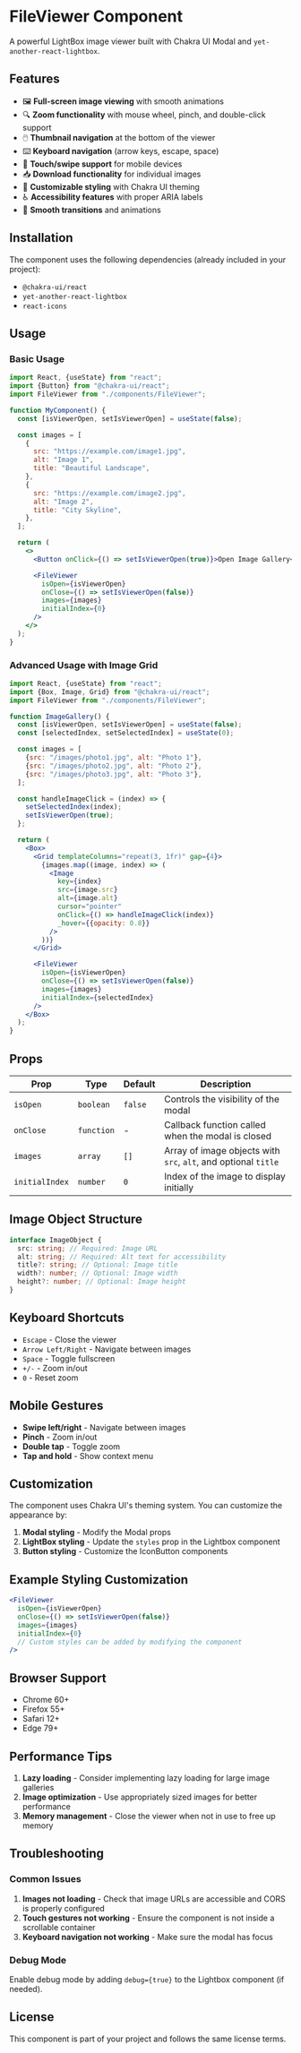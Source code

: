 # FileViewer Component

A powerful LightBox image viewer built with Chakra UI Modal and `yet-another-react-lightbox`.

## Features

- 🖼️ **Full-screen image viewing** with smooth animations
- 🔍 **Zoom functionality** with mouse wheel, pinch, and double-click support
- 🖱️ **Thumbnail navigation** at the bottom of the viewer
- ⌨️ **Keyboard navigation** (arrow keys, escape, space)
- 📱 **Touch/swipe support** for mobile devices
- 📥 **Download functionality** for individual images
- 🎨 **Customizable styling** with Chakra UI theming
- ♿ **Accessibility features** with proper ARIA labels
- 🔄 **Smooth transitions** and animations

## Installation

The component uses the following dependencies (already included in your project):

- `@chakra-ui/react`
- `yet-another-react-lightbox`
- `react-icons`

## Usage

### Basic Usage

```jsx
import React, {useState} from "react";
import {Button} from "@chakra-ui/react";
import FileViewer from "./components/FileViewer";

function MyComponent() {
  const [isViewerOpen, setIsViewerOpen] = useState(false);

  const images = [
    {
      src: "https://example.com/image1.jpg",
      alt: "Image 1",
      title: "Beautiful Landscape",
    },
    {
      src: "https://example.com/image2.jpg",
      alt: "Image 2",
      title: "City Skyline",
    },
  ];

  return (
    <>
      <Button onClick={() => setIsViewerOpen(true)}>Open Image Gallery</Button>

      <FileViewer
        isOpen={isViewerOpen}
        onClose={() => setIsViewerOpen(false)}
        images={images}
        initialIndex={0}
      />
    </>
  );
}
```

### Advanced Usage with Image Grid

```jsx
import React, {useState} from "react";
import {Box, Image, Grid} from "@chakra-ui/react";
import FileViewer from "./components/FileViewer";

function ImageGallery() {
  const [isViewerOpen, setIsViewerOpen] = useState(false);
  const [selectedIndex, setSelectedIndex] = useState(0);

  const images = [
    {src: "/images/photo1.jpg", alt: "Photo 1"},
    {src: "/images/photo2.jpg", alt: "Photo 2"},
    {src: "/images/photo3.jpg", alt: "Photo 3"},
  ];

  const handleImageClick = (index) => {
    setSelectedIndex(index);
    setIsViewerOpen(true);
  };

  return (
    <Box>
      <Grid templateColumns="repeat(3, 1fr)" gap={4}>
        {images.map((image, index) => (
          <Image
            key={index}
            src={image.src}
            alt={image.alt}
            cursor="pointer"
            onClick={() => handleImageClick(index)}
            _hover={{opacity: 0.8}}
          />
        ))}
      </Grid>

      <FileViewer
        isOpen={isViewerOpen}
        onClose={() => setIsViewerOpen(false)}
        images={images}
        initialIndex={selectedIndex}
      />
    </Box>
  );
}
```

## Props

| Prop           | Type       | Default | Description                                                    |
| -------------- | ---------- | ------- | -------------------------------------------------------------- |
| `isOpen`       | `boolean`  | `false` | Controls the visibility of the modal                           |
| `onClose`      | `function` | -       | Callback function called when the modal is closed              |
| `images`       | `array`    | `[]`    | Array of image objects with `src`, `alt`, and optional `title` |
| `initialIndex` | `number`   | `0`     | Index of the image to display initially                        |

## Image Object Structure

```typescript
interface ImageObject {
  src: string; // Required: Image URL
  alt: string; // Required: Alt text for accessibility
  title?: string; // Optional: Image title
  width?: number; // Optional: Image width
  height?: number; // Optional: Image height
}
```

## Keyboard Shortcuts

- `Escape` - Close the viewer
- `Arrow Left/Right` - Navigate between images
- `Space` - Toggle fullscreen
- `+/-` - Zoom in/out
- `0` - Reset zoom

## Mobile Gestures

- **Swipe left/right** - Navigate between images
- **Pinch** - Zoom in/out
- **Double tap** - Toggle zoom
- **Tap and hold** - Show context menu

## Customization

The component uses Chakra UI's theming system. You can customize the appearance by:

1. **Modal styling** - Modify the Modal props
2. **LightBox styling** - Update the `styles` prop in the Lightbox component
3. **Button styling** - Customize the IconButton components

## Example Styling Customization

```jsx
<FileViewer
  isOpen={isViewerOpen}
  onClose={() => setIsViewerOpen(false)}
  images={images}
  initialIndex={0}
  // Custom styles can be added by modifying the component
/>
```

## Browser Support

- Chrome 60+
- Firefox 55+
- Safari 12+
- Edge 79+

## Performance Tips

1. **Lazy loading** - Consider implementing lazy loading for large image galleries
2. **Image optimization** - Use appropriately sized images for better performance
3. **Memory management** - Close the viewer when not in use to free up memory

## Troubleshooting

### Common Issues

1. **Images not loading** - Check that image URLs are accessible and CORS is properly configured
2. **Touch gestures not working** - Ensure the component is not inside a scrollable container
3. **Keyboard navigation not working** - Make sure the modal has focus

### Debug Mode

Enable debug mode by adding `debug={true}` to the Lightbox component (if needed).

## License

This component is part of your project and follows the same license terms.
